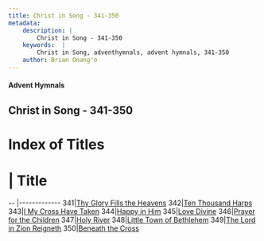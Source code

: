```yaml
---
title: Christ in Song - 341-350
metadata:
    description: |
        Christ in Song - 341-350
    keywords:  |
        Christ in Song, adventhymnals, advent hymnals, 341-350
    author: Brian Onang'o
---
```


#### Advent Hymnals
## Christ in Song - 341-350

# Index of Titles
# | Title                        
-- |-------------
341|[Thy Glory Fills the Heavens](/christ-in-song/CIS/301-400/341-350/Thy-Glory-Fills-the-Heavens)
342|[Ten Thousand Harps](/christ-in-song/CIS/301-400/341-350/Ten-Thousand-Harps)
343|[I My Cross Have Taken](/christ-in-song/CIS/301-400/341-350/I-My-Cross-Have-Taken)
344|[Happy in Him](/christ-in-song/CIS/301-400/341-350/Happy-in-Him)
345|[Love Divine](/christ-in-song/CIS/301-400/341-350/Love-Divine)
346|[Prayer for the Children](/christ-in-song/CIS/301-400/341-350/Prayer-for-the-Children)
347|[Holy River](/christ-in-song/CIS/301-400/341-350/Holy-River)
348|[Little Town of Bethlehem](/christ-in-song/CIS/301-400/341-350/Little-Town-of-Bethlehem)
349|[The Lord in Zion Reigneth](/christ-in-song/CIS/301-400/341-350/The-Lord-in-Zion-Reigneth)
350|[Beneath the Cross](/christ-in-song/CIS/301-400/341-350/Beneath-the-Cross)